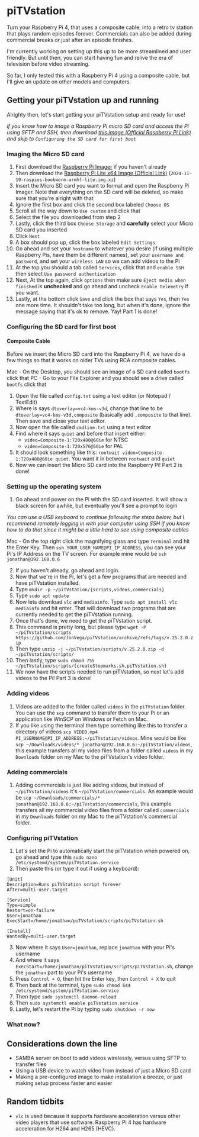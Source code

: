 # piTVstation

Turn your Raspberry Pi 4, that uses a composite cable, into a retro tv station that plays random episodes forever. Commercials can also be added during commercial breaks or just after an episode finishes.

I'm currently working on setting up this up to be more streamlined and user friendly. But until then, you can start having fun and relive the era of television before video streaming.

So far, I only tested this with a Raspberry Pi 4 using a composite cable, but I'll give an update on other models and computers.

## Getting your piTVstation up and running

Alrighty then, let's start getting your piTVstation setup and ready for use!

*if you know how to image a Raspberry Pi micro SD card and access the Pi using SFTP and SSH, then download [this image (Official Raspberry Pi Link)](https://downloads.raspberrypi.com/raspios_lite_armhf/images/raspios_lite_armhf-2024-11-19/2024-11-19-raspios-bookworm-armhf-lite.img.xz) and skip to `Configuring the SD card for first boot`*

### Imaging the Micro SD card

1. First download the [Raspberry Pi Imager](https://www.raspberrypi.com/software/) if you haven't already
2. Then download the [Raspberry Pi Lite x64 Image (Official Link)](https://downloads.raspberrypi.com/raspios_lite_armhf/images/raspios_lite_armhf-2024-11-19/2024-11-19-raspios-bookworm-armhf-lite.img.xz) (`2024-11-19-raspios-bookworm-armhf-lite.img.xz`)
3. Insert the Micro SD card you want to format and open the Raspberry Pi Imager. Note that everything on the SD card will be deleted, so make sure that you're alright with that
4. Ignore the first box and click the second box labeled `Choose OS`
5. Scroll all the way down to `Use custom` and click that
6. Select the file you downloaded from step 2
7. Lastly, click the third box `Choose Storage` and **carefully** select your Micro SD card you inserted
8. Click `Next`
9. A box should pop up, click the box labeled `Edit Settings`
10. Go ahead and set your `hostname` to whatever you desire (if using multiple Raspberry Pis, have them be different names), set your `username and password`, and set your `wireless LAN` so we can add videos to the Pi
11. At the top you should a tab called `Services`, click that and `enable SSH` then select `Use password authentication`
12. Next, At the top again, click `options` then make sure `Eject media when finished` is **unchecked** and go ahead and uncheck `Enable telemetry` if you want.
12. Lastly, at the bottom click `Save` and click the box that says `Yes`, then `Yes` one more time. It shouldn't take too long, but when it's done, ignore the message saying that it's ok to remove. Yay! Part 1 is done!

### Configuring the SD card for first boot

#### Composite Cable

Before we insert the Micro SD card into the Raspberry Pi 4, we have do a few things so that it works on older TVs using RCA composite cables.

Mac - On the Desktop, you should see an image of a SD card called `bootfs` click that
PC - Go to your File Explorer and you should see a drive called `bootfs` click that

1. Open the file called `config.txt` using a text editor (or Notepad / TextEdit)
2. Where is says `dtoverlay=vc4-kms-v3d`, change that line to be `dtoverlay=vc4-kms-v3d,composite` (basically add `,composite` to that line). Then save and close your text editor.
3. Now open the file called `cmdline.txt` using a text editor
4. Find where it says `quiet` and before that insert either:
	+ `video=Composite-1:720x480@60ie` for NTSC
	+ `video=Composite-1:720x576@50ie` for PAL
5. It should look something like this: `rootwait video=Composite-1:720x480@60ie quiet`. You want it in between `rootwait` and `quiet`
6. Now we can insert the Micro SD card into the Raspberry Pi! Part 2 is done!

### Setting up the operating system

1. Go ahead and power on the Pi with the SD card inserted. It will show a black screen for awhile, but eventually you'll see a prompt to login

*You can use a USB keyboard to continue following the steps below, but I recommend remotely logging in with your computer using SSH if you know how to do that since it might be a little hard to see using composite cables*

Mac - On the top right click the magnifying glass and type `Terminal` and hit the Enter Key. Then `ssh YOUR_USER_NAME@PI_IP_ADDRESS`, you can see your Pi's IP Address on the TV screen. For example mine would be `ssh jonathan@192.168.0.6`

2. If you haven't already, go ahead and login.
3. Now that we're in the Pi, let's get a few programs that are needed and have piTVstation installed.
4. Type `mkdir -p ~/piTVstation/{scripts,videos,commercials}`
5. Type `sudo apt update`
6. Now lets download `vlc` and `mediainfo`. Type `sudo apt install vlc mediainfo` and hit enter. That will download two programs that are currently needed to get the piTVstation running.
7. Once that's done, we need to get the piTVstation script.
8. This command is pretty long, but please type `wget -P ~/piTVstation/scripts https://github.com/JonVega/piTVstation/archive/refs/tags/v.25.2.0.zip`
9. Then type `unzip -j ~/piTVstation/scripts/v.25.2.0.zip -d ~/piTVstation/scripts/`
10. Then lastly, type `sudo chmod 755 ~/piTVstation/scripts/{createStopmarks.sh,piTVstation.sh}`
11. We now have the scripts needed to run piTVstation, so next let's add videos to the Pi! Part 3 is done!

### Adding videos

1. Videos are added to the folder called `videos` in the `piTVstation` folder. You can use the `scp` command to transfer them to your Pi or an application like WinSCP on Windows or Fetch on Mac.
2. If you like using the terminal then type something like this to transfer a directory of videos `scp VIDEO.mp4 PI_USERNAME@PI_IP_ADDRESS:~/piTVstation/videos`. Mine would be like `scp ~/Downloads/videos/* jonathan@192.168.0.6:~/piTVstation/videos`, this example transfers all my video files from a folder called `videos` in my `Downloads` folder on my Mac to the piTVstation's video folder.

### Adding commercials

1. Adding commercials is just like adding videos, but instead of `~/piTVstation/videos` it's `~/piTVstation/commercials`. An example would be `scp ~/Downloads/commercials/* jonathan@192.168.0.6:~/piTVstation/commercials`, this example transfers all my commercial video files from a folder called `commercials` in my `Downloads` folder on my Mac to the piTVstation's commercial folder.

### Configuring piTVstation

1. Let's set the Pi to automatically start the piTVstation when powered on, go ahead and type this `sudo nano /etc/systemd/system/piTVstation.service`
2. Then paste this (or type it out if using a keyboard):

```text
[Unit]
Description=Runs piTVStation script forever
After=multi-user.target

[Service]
Type=simple
Restart=on-failure
User=jonathan
ExecStart=/home/jonathan/piTVstation/scripts/piTVstation.sh

[Install]
WantedBy=multi-user.target
```

3. Now where it says `User=jonathan`, replace `jonathan` with your Pi's username
4. And where it says `ExecStart=/home/jonathan/piTVstation/scripts/piTVstation.sh`, change the `jonathan` part to your Pi's username
5. Press `Control + O`, then hit the Enter key, then `Control + X` to quit
6. Then back at the terminal, type `sudo chmod 644 /etc/systemd/system/piTVstation.service`
7. Then type `sudo systemctl daemon-reload`
8. Then `sudo systemctl enable piTVstation.service`
9. Lastly, let's restart the Pi by typing `sudo shutdown -r now`

### What now?

## Considerations down the line

+ SAMBA server on boot to add videos wirelessly, versus using SFTP to transfer files
+ Using a USB device to watch video from instead of just a Micro SD card
+ Making a pre-configured image to make installation a breeze, or just making setup process faster and easier

## Random tidbits

+ `vlc` is used because it supports hardware acceleration versus other video players that use software. Raspberry Pi 4 has hardware acceleration for H264 and H265 (HEVC).